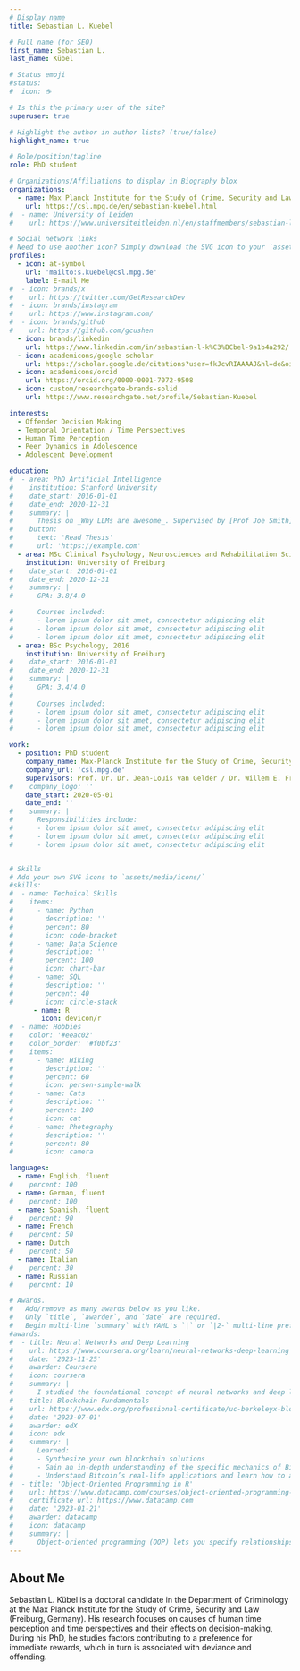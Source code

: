 ```yaml
---
# Display name
title: Sebastian L. Kuebel

# Full name (for SEO)
first_name: Sebastian L.
last_name: Kübel

# Status emoji
#status:
#  icon: ☕️

# Is this the primary user of the site?
superuser: true

# Highlight the author in author lists? (true/false)
highlight_name: true

# Role/position/tagline
role: PhD student

# Organizations/Affiliations to display in Biography blox
organizations:
  - name: Max Planck Institute for the Study of Crime, Security and Law
    url: https://csl.mpg.de/en/sebastian-kuebel.html
#  - name: University of Leiden
#    url: https://www.universiteitleiden.nl/en/staffmembers/sebastian-lukas-kubel#tab-1

# Social network links
# Need to use another icon? Simply download the SVG icon to your `assets/media/icons/` folder.
profiles:
  - icon: at-symbol
    url: 'mailto:s.kuebel@csl.mpg.de'
    label: E-mail Me
#  - icon: brands/x
#    url: https://twitter.com/GetResearchDev
#  - icon: brands/instagram
#    url: https://www.instagram.com/
#  - icon: brands/github
#    url: https://github.com/gcushen
  - icon: brands/linkedin
    url: https://www.linkedin.com/in/sebastian-l-k%C3%BCbel-9a1b4a292/
  - icon: academicons/google-scholar
    url: https://scholar.google.de/citations?user=fkJcvRIAAAAJ&hl=de&oi=ao
  - icon: academicons/orcid
    url: https://orcid.org/0000-0001-7072-9508
  - icon: custom/researchgate-brands-solid
    url: https://www.researchgate.net/profile/Sebastian-Kuebel

interests:
  - Offender Decision Making
  - Temporal Orientation / Time Perspectives
  - Human Time Perception
  - Peer Dynamics in Adolescence
  - Adolescent Development

education:
#  - area: PhD Artificial Intelligence
#    institution: Stanford University
#    date_start: 2016-01-01
#    date_end: 2020-12-31
#    summary: |
#      Thesis on _Why LLMs are awesome_. Supervised by [Prof Joe Smith](https://example.com). Presented papers at 5 IEEE conferences with the contributions being published in 2 Springer journals.
#    button:
#      text: 'Read Thesis'
#      url: 'https://example.com'
  - area: MSc Clinical Psychology, Neurosciences and Rehabilitation Sciences, 2019
    institution: University of Freiburg
#    date_start: 2016-01-01
#    date_end: 2020-12-31
#    summary: |
#      GPA: 3.8/4.0

#      Courses included:
#      - lorem ipsum dolor sit amet, consectetur adipiscing elit
#      - lorem ipsum dolor sit amet, consectetur adipiscing elit
#      - lorem ipsum dolor sit amet, consectetur adipiscing elit
  - area: BSc Psychology, 2016
    institution: University of Freiburg
#    date_start: 2016-01-01
#    date_end: 2020-12-31
#    summary: |
#      GPA: 3.4/4.0
#      
#      Courses included:
#      - lorem ipsum dolor sit amet, consectetur adipiscing elit
#      - lorem ipsum dolor sit amet, consectetur adipiscing elit
#      - lorem ipsum dolor sit amet, consectetur adipiscing elit

work:
  - position: PhD student
    company_name: Max-Planck Institute for the Study of Crime, Security and Law (MPI-CSL)
    company_url: 'csl.mpg.de'
    supervisors: Prof. Dr. Dr. Jean-Louis van Gelder / Dr. Willem E. Frankenhuis / Dr. Jessica Deitzer
#    company_logo: ''
    date_start: 2020-05-01
    date_end: ''
#    summary: |
#      Responsibilities include:
#      - lorem ipsum dolor sit amet, consectetur adipiscing elit
#      - lorem ipsum dolor sit amet, consectetur adipiscing elit
#      - lorem ipsum dolor sit amet, consectetur adipiscing elit


# Skills
# Add your own SVG icons to `assets/media/icons/`
#skills:
#  - name: Technical Skills
#    items:
#      - name: Python
#        description: ''
#        percent: 80
#        icon: code-bracket
#      - name: Data Science
#        description: ''
#        percent: 100
#        icon: chart-bar
#      - name: SQL
#        description: ''
#        percent: 40
#        icon: circle-stack
      - name: R
        icon: devicon/r
#  - name: Hobbies
#    color: '#eeac02'
#    color_border: '#f0bf23'
#    items:
#      - name: Hiking
#        description: ''
#        percent: 60
#        icon: person-simple-walk
#      - name: Cats
#        description: ''
#        percent: 100
#        icon: cat
#      - name: Photography
#        description: ''
#        percent: 80
#        icon: camera

languages:
  - name: English, fluent
#    percent: 100
  - name: German, fluent
#    percent: 100
  - name: Spanish, fluent
#    percent: 90
  - name: French
#    percent: 50
  - name: Dutch
#    percent: 50
  - name: Italian
#    percent: 30
  - name: Russian
#    percent: 10

# Awards.
#   Add/remove as many awards below as you like.
#   Only `title`, `awarder`, and `date` are required.
#   Begin multi-line `summary` with YAML's `|` or `|2-` multi-line prefix and indent 2 spaces below.
#awards:
#  - title: Neural Networks and Deep Learning
#    url: https://www.coursera.org/learn/neural-networks-deep-learning
#    date: '2023-11-25'
#    awarder: Coursera
#    icon: coursera
#    summary: |
#      I studied the foundational concept of neural networks and deep learning. By the end, I was familiar with the significant technological trends driving the rise of deep learning; build, train, and apply fully connected deep neural networks; implement efficient (vectorized) neural networks; identify key parameters in a neural network’s architecture; and apply deep learning to your own applications.
#  - title: Blockchain Fundamentals
#    url: https://www.edx.org/professional-certificate/uc-berkeleyx-blockchain-fundamentals
#    date: '2023-07-01'
#    awarder: edX
#    icon: edx
#    summary: |
#      Learned:
#      - Synthesize your own blockchain solutions
#      - Gain an in-depth understanding of the specific mechanics of Bitcoin
#      - Understand Bitcoin’s real-life applications and learn how to attack and destroy Bitcoin, Ethereum, smart contracts and Dapps, and alternatives to Bitcoin’s Proof-of-Work consensus algorithm
#  - title: 'Object-Oriented Programming in R'
#    url: https://www.datacamp.com/courses/object-oriented-programming-with-s3-and-r6-in-r
#    certificate_url: https://www.datacamp.com
#    date: '2023-01-21'
#    awarder: datacamp
#    icon: datacamp
#    summary: |
#      Object-oriented programming (OOP) lets you specify relationships between functions and the objects that they can act on, helping you manage complexity in your code. This is an intermediate level course, providing an introduction to OOP, using the S3 and R6 systems. S3 is a great day-to-day R programming tool that simplifies some of the functions that you write. R6 is especially useful for industry-specific analyses, working with web APIs, and building GUIs.
---
```


## About Me
Sebastian L. Kübel is a doctoral candidate in the Department of Criminology at the Max Planck Institute for the Study of Crime, Security and Law (Freiburg, Germany). His research focuses on causes of human time perception and time perspectives and their effects on decision-making, During his PhD, he studies factors contributing to a preference for immediate rewards, which in turn is associated with deviance and offending.
